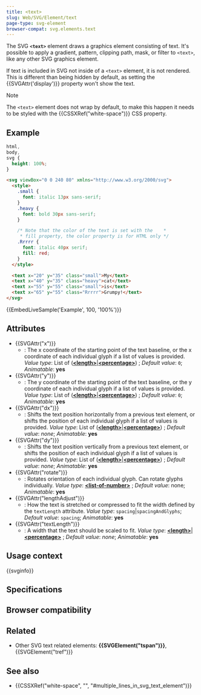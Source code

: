 ```yaml
---
title: <text>
slug: Web/SVG/Element/text
page-type: svg-element
browser-compat: svg.elements.text
---
```




The SVG **`<text>`** element draws a graphics element consisting of text. It's possible to apply a gradient, pattern, clipping path, mask, or filter to `<text>`, like any other SVG graphics element.

If text is included in SVG not inside of a `<text>` element, it is not rendered. This is different than being hidden by default, as setting the {{SVGAttr('display')}} property won't show the text.

> [!NOTE]
> The `<text>` element does not wrap by default, to make this happen it needs to be styled with the {{CSSXRef("white-space")}} CSS property.

## Example

```css hidden
html,
body,
svg {
  height: 100%;
}
```

```html
<svg viewBox="0 0 240 80" xmlns="http://www.w3.org/2000/svg">
  <style>
    .small {
      font: italic 13px sans-serif;
    }
    .heavy {
      font: bold 30px sans-serif;
    }

    /* Note that the color of the text is set with the    *
     * fill property, the color property is for HTML only */
    .Rrrrr {
      font: italic 40px serif;
      fill: red;
    }
  </style>

  <text x="20" y="35" class="small">My</text>
  <text x="40" y="35" class="heavy">cat</text>
  <text x="55" y="55" class="small">is</text>
  <text x="65" y="55" class="Rrrrr">Grumpy!</text>
</svg>
```

{{EmbedLiveSample('Example', 100, '100%')}}

## Attributes

- {{SVGAttr("x")}}
  - : The x coordinate of the starting point of the text baseline, or the x coordinate of each individual glyph if a list of values is provided.
    _Value type_: List of ([**\<length>**](/Web/SVG/Content_type#length)|[**\<percentage>**](/Web/SVG/Content_type#percentage)) ; _Default value_: `0`; _Animatable_: **yes**
- {{SVGAttr("y")}}
  - : The y coordinate of the starting point of the text baseline, or the y coordinate of each individual glyph if a list of values is provided.
    _Value type_: List of ([**\<length>**](/Web/SVG/Content_type#length)|[**\<percentage>**](/Web/SVG/Content_type#percentage)) ; _Default value_: `0`; _Animatable_: **yes**
- {{SVGAttr("dx")}}
  - : Shifts the text position horizontally from a previous text element, or shifts the position of each individual glyph if a list of values is provided.
    _Value type_: List of ([**\<length>**](/Web/SVG/Content_type#length)|[**\<percentage>**](/Web/SVG/Content_type#percentage)) ; _Default value_: _none_; _Animatable_: **yes**
- {{SVGAttr("dy")}}
  - : Shifts the text position vertically from a previous text element, or shifts the position of each individual glyph if a list of values is provided.
    _Value type_: List of ([**\<length>**](/Web/SVG/Content_type#length)|[**\<percentage>**](/Web/SVG/Content_type#percentage)) ; _Default value_: _none_; _Animatable_: **yes**
- {{SVGAttr("rotate")}}
  - : Rotates orientation of each individual glyph. Can rotate glyphs individually.
    _Value type_: [**\<list-of-number>**](/Web/SVG/Content_type#list-of-ts) ; _Default value_: none; _Animatable_: **yes**
- {{SVGAttr("lengthAdjust")}}
  - : How the text is stretched or compressed to fit the width defined by the `textLength` attribute.
    _Value type_: `spacing`|`spacingAndGlyphs`; _Default value_: `spacing`; _Animatable_: **yes**
- {{SVGAttr("textLength")}}
  - : A width that the text should be scaled to fit.
    _Value type_: [**\<length>**](/Web/SVG/Content_type#length)|[**\<percentage>**](/Web/SVG/Content_type#percentage) ; _Default value_: _none_; _Animatable_: **yes**

## Usage context

{{svginfo}}

## Specifications



## Browser compatibility



## Related

- Other SVG text related elements: **{{SVGElement("tspan")}}**, {{SVGElement("tref")}}

## See also

- {{CSSXRef("white-space", "", "#multiple_lines_in_svg_text_element")}}

